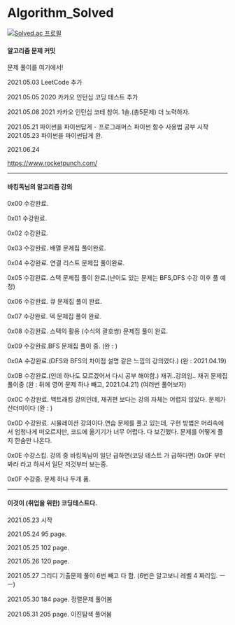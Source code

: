 # Algorithm_Solved


[![Solved.ac
프로필](http://mazassumnida.wtf/api/v2/generate_badge?boj=yo7504)](https://solved.ac/yo7504)


#### 알고리즘 문제 커밋

문제 풀이를 여기에서!

2021.05.03 LeetCode 추가

2021.05.05 2020 카카오 인턴십 코딩 테스트 추가

2021.05.08 2021 카카오 인턴십 코테 참여. 1솔.(총5문제) 더 노력하자.

2021.05.21 파이썬을 파이썬답게 - 프로그래머스 파이썬 함수 사용법 공부 시작
2021.05.23 파이썬을 파이썬답게 완.

2021.06.24 

https://www.rocketpunch.com/


* * *
#### 바킹독님의 알고리즘 강의

0x00 수강완료.

0x01 수강완료.

0x02 수강완료.

0x03 수강완료. 배열 문제집 풀이완료. 

0x04 수강완료. 연결 리스트 문제집 풀이완료.

0x05 수강완료. 스택 문제집 풀이 완료.(난이도 있는 문제는 BFS,DFS 수강 이후 풀 예정)

0x06 수강완료. 큐 문제집 풀이 완료.

0x07 수강완료. 덱 문제집 풀이 완료.

0x08 수강완료. 스택의 활용 (수식의 괄호쌍) 문제집 풀이 완료.

0x09 수강완료.BFS 문제집 풀이 중. (완 : )

0x0A 수강완료.(DFS와 BFS의 차이점 설명 같은 느낌의 강의였다.) (완 : 2021.04.19)

0x0B 수강완료.(인데 하나도 모르겠어서 다시 공부 해야함.) 재귀..강의임.. 재귀 문제집 풀이중 (완 : 뒤에 영어 문제 하나 빼고, 2021.04.21) (여러번 풀어보자)

0x0C 수강완료. 백트래킹 강의인데, 재귀편 보다는 강의 자체는 어렵지 않았다. 문제가 산더미이다 (완 : )

0x0D 수강완료. 시뮬레이션 강의이다.연습 문제를 풀고 있는데, 구현 방법은 머리속에서 엄청나게 떠오르지만, 코드에 옮기기가 너무 어렵다. 다 보긴했다. 문제를 어떻게 풀지 한숨만 나온다.

0x0E 수강스킵. 강의 중 바킹독님이 일단 급하면(코딩 테스트 가 급하다면) 0x0F 부터 봐라 라고 하셔서 일단 저것부터 보는중.

0x0F 수강중. 문제 하나 두개 품.

* * *

#### 이것이 (취업을 위한) 코딩테스트다.

2021.05.23 시작

2021.05.24 95 page.

2021.05.25 102 page.

2021.05.26 120 page.

2021.05.27 그리디 기출문제 풀이 6번 빼고 다 함. (6번은 알고보니 레벨 4 짜리임. ㅡㅡ)

2021.05.30 184 page. 정렬문제 풀어봄

2021.05.31  205 page. 이진탐색 풀어봄
